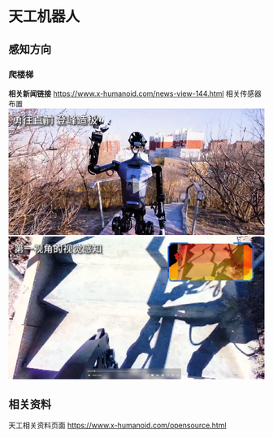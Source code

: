 # 天工机器人
## 感知方向
### 爬楼梯
**相关新闻链接** https://www.x-humanoid.com/news-view-144.html
相关传感器布置
![](images/2025-02-17-22-57-45.png)
![](images/2025-02-17-22-58-09.png)
## 相关资料
天工相关资料页面 https://www.x-humanoid.com/opensource.html